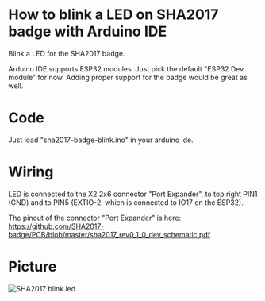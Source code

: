 How to blink a LED on SHA2017 badge with Arduino IDE
====================================================

Blink a LED for the SHA2017 badge.

Arduino IDE supports ESP32 modules. Just pick the default "ESP32 Dev module"
for now. Adding proper support for the badge would be great as well.

Code
====

Just load "sha2017-badge-blink.ino" in your arduino ide.

Wiring
======

LED is connected to the X2 2x6 connector "Port Expander", to top right PIN1
(GND) and to PIN5 (EXTIO-2, which is connected to IO17 on the ESP32).

The pinout of the connector "Port Expander" is here:
https://github.com/SHA2017-badge/PCB/blob/master/sha2017_rev0_1_0_dev_schematic.pdf

Picture
=======

![SHA2017 blink led](https://raw.githubusercontent.com/zoobab/sha2017badge-arduino-blinkled/master/sha2017badge-arduino-blink.jpg)
